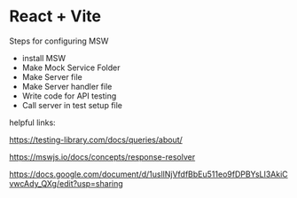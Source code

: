 # React + Vite

Steps for configuring MSW

- install MSW
- Make Mock Service Folder
- Make Server file
- Make Server handler file
- Write code for API testing
- Call server in test  setup file


helpful links:

https://testing-library.com/docs/queries/about/

https://mswjs.io/docs/concepts/response-resolver


https://docs.google.com/document/d/1usllNjVfdfBbEu511eo9fDPBYsLI3AkiCvwcAdy_QXg/edit?usp=sharing

